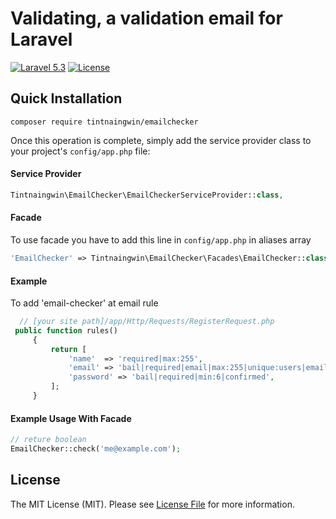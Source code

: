 Validating, a validation email for Laravel
=================
[![Laravel 5.3](https://img.shields.io/badge/Laravel-5.3-orange.svg?style=flat-square)](http://laravel.com)
[![License](http://img.shields.io/badge/license-MIT-brightgreen.svg?style=flat-square)](https://tldrlegal.com/license/mit-license)


Quick Installation
------------------

```
composer require tintnaingwin/emailchecker
```

Once this operation is complete, simply add the service provider class to your project's `config/app.php` file:

#### Service Provider
```php
Tintnaingwin\EmailChecker\EmailCheckerServiceProvider::class,
```

#### Facade
To use facade you have to add this line in `config/app.php` in aliases array
```php
'EmailChecker' => Tintnaingwin\EmailChecker\Facades\EmailChecker::class,
```

#### Example
To add 'email-checker' at email rule
```php
  // [your site path]/app/Http/Requests/RegisterRequest.php
 public function rules()
     {
         return [
             'name'  => 'required|max:255',
             'email' => 'bail|required|email|max:255|unique:users|email_checker',
             'password' => 'bail|required|min:6|confirmed',
         ];
     }
```

#### Example Usage With Facade
 
 ```php
 // reture boolean
 EmailChecker::check('me@example.com');
```


## License

The MIT License (MIT). Please see [License File](https://github.com/tintnaingwinn/email-checker/blob/master/LICENSE.md) for more information.
